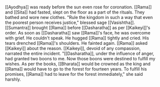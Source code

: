 [[Ayodhya]] was ready before the sun even rose for coronation. [[Rama]] and [[Sita]] had fasted, slept on the floor as a part of the rituals. They bathed and wore new clothes. "Rule the kingdom in such a way that even the poorest person receives justice," blessed sage [[Vasishtha]]. [[Sumantra]] brought [[Rama]] before [[Dasharatha]] as per [[Kaikeyi]]'s order. As soon as [[Dasharatha]] saw [[Rama]]'s face, he was overcome with grief. He couldn't speak. He hugged [[Rama]] tightly and cried. His tears drenched [[Rama]]'s shoulders. He fainted again. [[Rama]] asked [[Kaikeyi]] about the reason. [[Kaikeyi]], devoid of any compassion, narrated the entire incident. "[[Dasharatha]], under the influence of anger, had granted two boons to me. Now those boons were destined to fulfill my wishes. As per the books, [[Bharata]] would be crowned as the king and [[Rama]] would have to go to the forest for fourteen years. To fulfill his promises, [[Rama]] had to leave for the forest immediately," she said harshly.